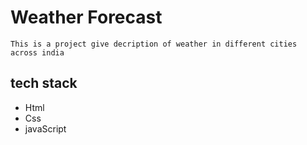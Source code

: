 # Weather Forecast



```
This is a project give decription of weather in different cities across india 
```

## tech stack
- Html
- Css
- javaScript

